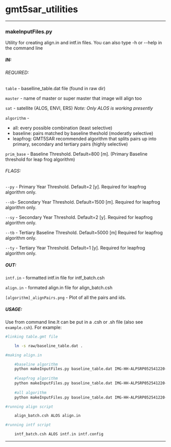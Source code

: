 # gmt5sar_utilities
----------------------------------------------------------------------------------------------------------------------------------------
### makeInputFiles.py

Utility for creating align.in and intf.in files. You can also type -h or --help in the command line

##### IN:
###### REQUIRED:
`table` - baselline_table.dat file (found in raw dir)
	
`master` - name of master or super master that image will align too
	
`sat` - satellite (ALOS, ENVI, ERS) *Note: Only ALOS is working presently*
	
`algorithm` - 
+ all: every possible combination (least selective)
+ baseline: pairs matched by baseline theshold (moderatly selective) 
+ leapfrog: GMT5SAR recommended algorithm that splits pairs up into primary, secondary and tertiary pairs (highly selective)
     
`prim_base` - Baseline Threshold. Default=800 [m]. (Primary Baseline threshold for leap frog algorithm)

###### FLAGS:	
`--py` - Primary Year Threshold. Default=2 [y]. Required for leapfrog algorithm only.

`--sb`- Secondary Year Threshold. Default=1500 [m]. Required for leapfrog algorithm only.

`--sy` - Secondary Year Threshold. Default=2 [y]. Required for leapfrog algorithm only.

`--tb` - Tertiary Baseline Threshold. Default=5000 [m] Required for leapfrog algorithm only.

`--ty` - Tertiary Year Threshold. Default=1 [y]. Required for leapfrog algorithm only.

##### OUT:
`intf.in` - formatted intf.in file for intf_batch.csh
	
`align.in` - formated align.in file for align_batch.csh

`[algorithm]_alignPairs.png` - Plot of all the pairs and ids.
##### USAGE:

Use from command line.It can be put in a .csh or .sh file (also see `example.csh`). For example:
```bash
#linking table.gmt file

	ln -s raw/baseline_table.dat .

#making align.in

	#baseline algorithm
	python makeInputFiles.py baseline_table.dat IMG-HH-ALPSRP052541220-H1.0__A ALOS baseline prim_base=10000
	
	#leapfrog algorithm
	python makeInputFiles.py baseline_table.dat IMG-HH-ALPSRP052541220-H1.0__A ALOS leapfrog prim_base=10000 --py 2 --sb 15000 --sy 2 --tb 50000 --ty 3
	
	#all algorithm
	python makeInputFiles.py baseline_table.dat IMG-HH-ALPSRP052541220-H1.0__A ALOS all prim_base=10000

#running align script

	align_batch.csh ALOS align.in

#running intf script

	intf_batch.csh ALOS intf.in intf.config
```
----------------------------------------------------------------------------------------------------------------------------------------
